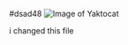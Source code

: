 #dsad48 
![Image of Yaktocat](https://octodex.github.com/images/yaktocat.png)


i changed this file
